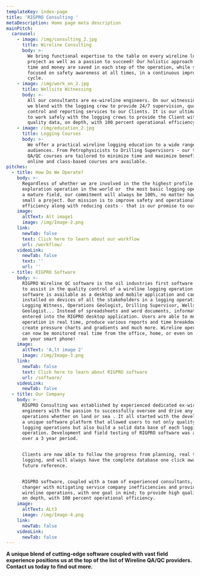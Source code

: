 ```yaml
---
templateKey: index-page
title: 'RIGPRO Consulting '
metaDescription: Home page meta description
mainPitch:
  carousel:
    - image: /img/consulting_2.jpg
      title: Wireline Consulting
      body: >-
        We bring functional expertise to the table on every wireline logging
        project as well as a passion to succeed! Our holistic approach ensures
        time and money are saved in each step of the operation, while staying
        focused on safety awareness at all times, in a continuous improvement
        cycle.
    - image: /img/work_on_2.jpg
      title: Wellsite Witnessing
      body: >-
        All our consultants are ex-wireline engineers. On our witnessing jobs,
        we blend with the logging crew to provide 24/7 supervision, quality
        control and reporting services to our Clients. It is our ultimate goal
        to work safely with the logging crews to provide the Client with high
        quality data, on depth, with 100 percent operational efficiency!
    - image: /img/education_2.jpg
      title: Logging Courses
      body: >-
        We offer a practical wireline logging education to a wide range of
        audiences. From Petrophysicists to Drilling Supervisors - our targeted
        QA/QC courses are tailored to minimize time and maximize benefits. Both
        online and class-based courses are available.
pitches:
  - title: How Do We Operate?
    body: >-
      Regardless of whether we are involved in the the highest profile
      exploration operation in the world or  the most basic logging operation in
      a mature field, our commitment will always be 100%, no matter how big or
      small a project. Our mission is to improve safety and operational
      efficiency along with reducing costs - that is our promise to our Clients.
    image:
      altText: Alt image1
      image: /img/Image-2.png
    link:
      newTab: false
      text: Click here to learn about our workflow
      url: /workflow/
    videoLink:
      newTab: false
      text: ''
      url: ''
  - title: RIGPRO Software
    body: >-
      RIGPRO Wireline QC software is the oil industries first software platform
      to assist in the quality control of a wireline logging operation. RIGPRO
      software is available as a desktop and mobile application and can be
      installed on devices of all the stakeholders in a logging operation -
      Logging Witness, Operations Geologist, Drilling Supervisor, Wellsite
      Geologist... Instead of spreadsheets and word documents, information is
      entered into the RIGPRO desktop application. Users are able to monitor the
      operation in real time, produce various reports and time breakdowns,
      create pressure charts and gradients and much more. Wireline operations
      can now be monitored real time from the office, home, or even on the road
      on your smart phone!
    image:
      altText: 'A,lt image 2'
      image: /img/Image-3.png
    link:
      newTab: false
      text: Click here to learn about RIGPRO software
      url: /software/
    videoLink:
      newTab: false
  - title: Our Company
    body: >-
      RIGPRO Consulting was established by experienced dedicated ex-wireline
      engineers with the passion to successfully oversee and drive any logging
      operations whether on land or sea . It all started with the development of
      a unique software platform that allowed users to not only quality control
      logging operations but also build a solid data base of each logging
      operation. Development and field testing of RIGPRO software was achieved
      over a 3 year period. 


      Clients are now able to follow the progress from planning, real time
      logging, and will always have the complete database one click away for
      future reference. 


      RIGPRO software, coupled with a team of experienced consultants, is a game
      changer with mitigating service company inefficiencies and providing safe
      wireline operations, with one goal in mind; to provide high quality data,
      on depth, with 100 percent operational efficiency.
    image:
      altText: ALt3
      image: /img/Image-4.png
    link:
      newTab: false
    videoLink:
      newTab: false
---
```

**A unique blend of cutting-edge software coupled with vast field experience positions us at the top of the list of Wireline QA/QC providers. Contact us today to find out more.**

